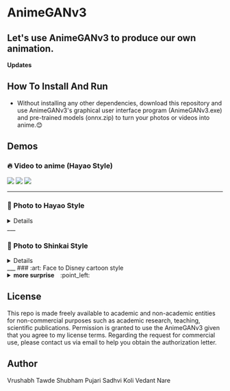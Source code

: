 # AnimeGANv3   
  
## Let's use AnimeGANv3 to produce our own animation.  

**Updates**  


## How To Install And Run

* Without installing any other dependencies, download this repository and use AnimeGANv3's graphical user interface program (AnimeGANv3.exe) and pre-trained models (onnx.zip) to turn your photos or videos into anime.:blush:   


## Demos 
### :fire: Video to anime (Hayao Style)   
<p>
<a href="https://youtu.be/EosubeJmAnE"><img src="https://img.shields.io/static/v1?label=YouTube&message=video 1&color=red"/></a>
<a href="https://youtu.be/5qLUflWb45E"><img src="https://img.shields.io/static/v1?label=YouTube&message=video 2&color=green"/></a>
<a href="https://www.youtube.com/watch?v=iFjiaPlhVm4"><img src="https://img.shields.io/static/v1?label=YouTube&message=video 3&color=pink"/></a>
</p>

  
____
### :art: Photo to Hayao Style    


<details>
![image](https://github.com/VrushabhTawde/Anime-GAN-V3-Comparative-Analysis/assets/91945151/a255656e-deb0-4e8d-a784-9c53f87aa93f)

</details>    
___

### :art: Photo to Shinkai Style 
 <details>
  ![image](https://github.com/VrushabhTawde/Anime-GAN-V3-Comparative-Analysis/assets/91945151/53bbc004-dc19-449a-bcea-cb81d5be1c5b)
![image](https://github.com/VrushabhTawde/Anime-GAN-V3-Comparative-Analysis/assets/91945151/97ba55f1-13d3-4363-8f6b-ebf621a2e5a0)

</details>   
___    
### :art: Face to Disney cartoon style  
   
<details>
<summary><strong>   more surprise</strong>&emsp;:point_left:</summary>    
 ![image](https://github.com/VrushabhTawde/Anime-GAN-V3-Comparative-Analysis/assets/91945151/fe8bc607-9217-4cf1-8978-e26fdf62c438)   
  </details> 
      
              




## License  
This repo is made freely available to academic and non-academic entities for non-commercial purposes such as academic research, teaching, scientific publications. Permission is granted to use the AnimeGANv3 given that you agree to my license terms. Regarding the request for commercial use, please contact us via email to help you obtain the authorization letter.    

## Author  
Vrushabh Tawde
Shubham Pujari
Sadhvi Koli
Vedant Nare
    
